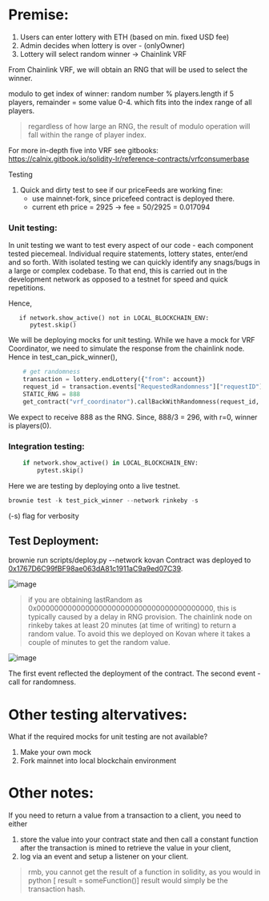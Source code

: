 # Premise:

1. Users can enter lottery with ETH (based on min. fixed USD fee)
2. Admin decides when lottery is over  - (onlyOwner)
3. Lottery will select random winner -> Chainlink VRF

From Chainlink VRF, we will obtain an RNG that will be used to select the winner.

modulo to get index of winner:
   random number % players.length
   if 5 players, remainder = some value 0-4.
   which fits into the index range of all players.
   
> regardless of how large an RNG, the result of modulo operation will fall within the range of player index.

For more in-depth five into VRF see gitbooks: https://calnix.gitbook.io/solidity-lr/reference-contracts/vrfconsumerbase

Testing
1. Quick and dirty test to see if our priceFeeds are working fine:
    * use mainnet-fork, since pricefeed contract is deployed there.
    * current eth price = 2925 -> fee = 50/2925 = 0.017094
 
     
### Unit testing:

In unit testing we want to test every aspect of our code - each component tested piecemeal.
Individual require statements, lottery states, enter/end and so forth. With isolated testing we can quickly identify any snags/bugs in a large or complex codebase. 
To that end, this is carried out in the development network as opposed to a testnet for speed and quick repetitions.

Hence,
```
   if network.show_active() not in LOCAL_BLOCKCHAIN_ENV:
      pytest.skip()
```
We will be deploying mocks for unit testing. While we have a mock for VRF Coordinator, we need to simulate the response from the chainlink node.
Hence in test_can_pick_winner(),
```python
    # get randomness
    transaction = lottery.endLottery({"from": account})
    request_id = transaction.events["RequestedRandomness"]["requestID"]    #from emitted event, extract requestID
    STATIC_RNG = 888
    get_contract("vrf_coordinator").callBackWithRandomness(request_id, STATIC_RNG, lottery.address, {"from": account})
```
We expect to receive 888 as the RNG. Since, 888/3 = 296, with r=0, winner is players(0).


### Integration testing:
```python
    if network.show_active() in LOCAL_BLOCKCHAIN_ENV:
        pytest.skip()
```
Here we are testing by deploying onto a live testnet.
```python
brownie test -k test_pick_winner --network rinkeby -s
```
(-s) flag for verbosity 


## Test Deployment:

brownie run scripts/deploy.py --network kovan
Contract was deployed to [0x1767D6C99fBF98ae063dA81c1911aC9a9ed07C39](https://kovan.etherscan.io/address/0x1767D6C99fBF98ae063dA81c1911aC9a9ed07C39#readContract).

![image](https://user-images.githubusercontent.com/22549197/160218928-e5fbc68c-2da8-4142-8df3-3bfc1d179cf0.png)


> if you are obtaining lastRandom as 0x0000000000000000000000000000000000000000, this is typically caused by a delay in RNG provision. The chainlink node on rinkeby takes at least 20 minutes (at time of writing) to return a random value. To avoid this we deployed on Kovan where it takes a couple of minutes to get the random value. 

![image](https://user-images.githubusercontent.com/22549197/160218942-9cedbbb0-39a1-416a-ab77-145449a198b9.png)

The first event reflected the deployment of the contract. The second event - call for randomness.


# Other testing altervatives:

What if the required mocks for unit testing are not available?
1. Make your own mock
2. Fork mainnet into local blockchain environment


# Other notes:

If you need to return a value from a transaction to a client, you need to either 
1) store the value into your contract state and then call a constant function after the transaction is mined to retrieve the value in your client,
2) log via an event and setup a listener on your client.

> rmb, you cannot get the result of a function in solidity, as you would in python [ result = someFunction()]
> result would simply be the transaction hash.
